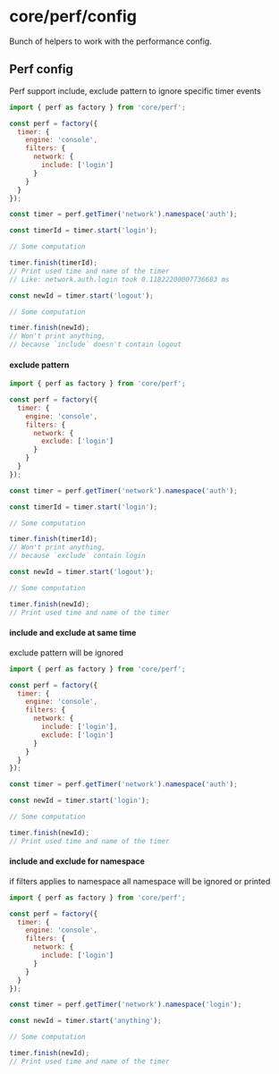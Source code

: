 # core/perf/config

Bunch of helpers to work with the performance config.

## Perf config

Perf support include, exclude pattern to ignore specific timer events

```js
import { perf as factory } from 'core/perf';

const perf = factory({
  timer: {
    engine: 'console',
    filters: {
      network: {
        include: ['login']
      }
    }
  }
});

const timer = perf.getTimer('network').namespace('auth');

const timerId = timer.start('login');

// Some computation

timer.finish(timerId);
// Print used time and name of the timer
// Like: network.auth.login took 0.11822200007736683 ms

const newId = timer.start('logout');

// Some computation

timer.finish(newId);
// Won't print anything,
// because `include` doesn't contain logout
```

#### exclude pattern

```js
import { perf as factory } from 'core/perf';

const perf = factory({
  timer: {
    engine: 'console',
    filters: {
      network: {
        exclude: ['login']
      }
    }
  }
});

const timer = perf.getTimer('network').namespace('auth');

const timerId = timer.start('login');

// Some computation

timer.finish(timerId);
// Won't print anything,
// because `exclude` contain login

const newId = timer.start('logout');

// Some computation

timer.finish(newId);
// Print used time and name of the timer
```

#### include and exclude at same time

exclude pattern will be ignored

```js
import { perf as factory } from 'core/perf';

const perf = factory({
  timer: {
    engine: 'console',
    filters: {
      network: {
        include: ['login'],
        exclude: ['login']
      }
    }
  }
});

const timer = perf.getTimer('network').namespace('auth');

const newId = timer.start('login');

// Some computation

timer.finish(newId);
// Print used time and name of the timer
```

#### include and exclude for namespace

if filters applies to namespace all namespace will be ignored or printed

```js
import { perf as factory } from 'core/perf';

const perf = factory({
  timer: {
    engine: 'console',
    filters: {
      network: {
        include: ['login']
      }
    }
  }
});

const timer = perf.getTimer('network').namespace('login');

const newId = timer.start('anything');

// Some computation

timer.finish(newId);
// Print used time and name of the timer
```
